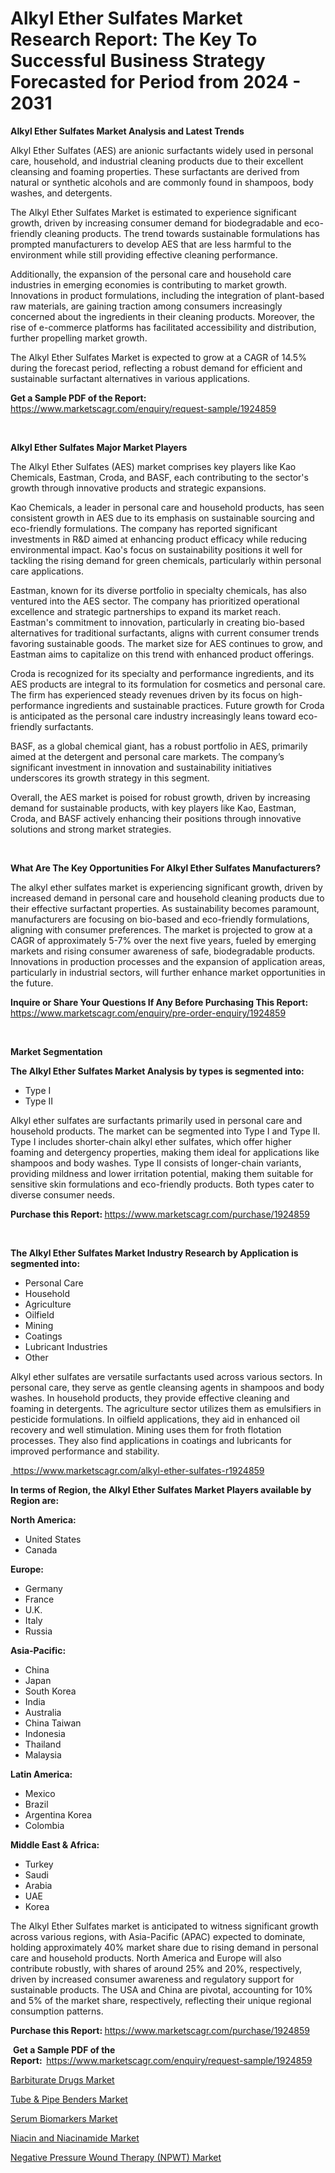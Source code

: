 <p><h1>Alkyl Ether Sulfates Market Research Report: The Key To Successful Business Strategy Forecasted for Period from 2024 - 2031</h1></p><p><strong>Alkyl Ether Sulfates Market Analysis and Latest Trends</strong></p>
<p><p>Alkyl Ether Sulfates (AES) are anionic surfactants widely used in personal care, household, and industrial cleaning products due to their excellent cleansing and foaming properties. These surfactants are derived from natural or synthetic alcohols and are commonly found in shampoos, body washes, and detergents.</p><p>The Alkyl Ether Sulfates Market is estimated to experience significant growth, driven by increasing consumer demand for biodegradable and eco-friendly cleaning products. The trend towards sustainable formulations has prompted manufacturers to develop AES that are less harmful to the environment while still providing effective cleaning performance. </p><p>Additionally, the expansion of the personal care and household care industries in emerging economies is contributing to market growth. Innovations in product formulations, including the integration of plant-based raw materials, are gaining traction among consumers increasingly concerned about the ingredients in their cleaning products. Moreover, the rise of e-commerce platforms has facilitated accessibility and distribution, further propelling market growth.</p><p>The Alkyl Ether Sulfates Market is expected to grow at a CAGR of 14.5% during the forecast period, reflecting a robust demand for efficient and sustainable surfactant alternatives in various applications.</p></p>
<p><strong>Get a Sample PDF of the Report:&nbsp;</strong> <a href="https://www.marketscagr.com/enquiry/request-sample/1924859?utm_campaign=1739&utm_medium=2&utm_source=Github&utm_content=ia&utm_term=24102024&utm_id=alkyl-ether-sulfates">https://www.marketscagr.com/enquiry/request-sample/1924859</a></p>
<p>&nbsp;</p>
<p><strong>Alkyl Ether Sulfates Major Market Players</strong></p>
<p><p>The Alkyl Ether Sulfates (AES) market comprises key players like Kao Chemicals, Eastman, Croda, and BASF, each contributing to the sector's growth through innovative products and strategic expansions.</p><p>Kao Chemicals, a leader in personal care and household products, has seen consistent growth in AES due to its emphasis on sustainable sourcing and eco-friendly formulations. The company has reported significant investments in R&D aimed at enhancing product efficacy while reducing environmental impact. Kao's focus on sustainability positions it well for tackling the rising demand for green chemicals, particularly within personal care applications.</p><p>Eastman, known for its diverse portfolio in specialty chemicals, has also ventured into the AES sector. The company has prioritized operational excellence and strategic partnerships to expand its market reach. Eastman's commitment to innovation, particularly in creating bio-based alternatives for traditional surfactants, aligns with current consumer trends favoring sustainable goods. The market size for AES continues to grow, and Eastman aims to capitalize on this trend with enhanced product offerings.</p><p>Croda is recognized for its specialty and performance ingredients, and its AES products are integral to its formulation for cosmetics and personal care. The firm has experienced steady revenues driven by its focus on high-performance ingredients and sustainable practices. Future growth for Croda is anticipated as the personal care industry increasingly leans toward eco-friendly surfactants.</p><p>BASF, as a global chemical giant, has a robust portfolio in AES, primarily aimed at the detergent and personal care markets. The company’s significant investment in innovation and sustainability initiatives underscores its growth strategy in this segment.</p><p>Overall, the AES market is poised for robust growth, driven by increasing demand for sustainable products, with key players like Kao, Eastman, Croda, and BASF actively enhancing their positions through innovative solutions and strong market strategies.</p></p>
<p>&nbsp;</p>
<p><strong>What Are The Key Opportunities For Alkyl Ether Sulfates Manufacturers?</strong></p>
<p><p>The alkyl ether sulfates market is experiencing significant growth, driven by increased demand in personal care and household cleaning products due to their effective surfactant properties. As sustainability becomes paramount, manufacturers are focusing on bio-based and eco-friendly formulations, aligning with consumer preferences. The market is projected to grow at a CAGR of approximately 5-7% over the next five years, fueled by emerging markets and rising consumer awareness of safe, biodegradable products. Innovations in production processes and the expansion of application areas, particularly in industrial sectors, will further enhance market opportunities in the future.</p></p>
<p><strong>Inquire or Share Your Questions If Any Before Purchasing This Report:</strong> <a href="https://www.marketscagr.com/enquiry/pre-order-enquiry/1924859?utm_campaign=1739&utm_medium=2&utm_source=Github&utm_content=ia&utm_term=24102024&utm_id=alkyl-ether-sulfates">https://www.marketscagr.com/enquiry/pre-order-enquiry/1924859</a></p>
<p>&nbsp;</p>
<p><strong>Market Segmentation</strong></p>
<p><strong>The Alkyl Ether Sulfates Market Analysis by types is segmented into:</strong></p>
<p><ul><li>Type I</li><li>Type II</li></ul></p>
<p><p>Alkyl ether sulfates are surfactants primarily used in personal care and household products. The market can be segmented into Type I and Type II. Type I includes shorter-chain alkyl ether sulfates, which offer higher foaming and detergency properties, making them ideal for applications like shampoos and body washes. Type II consists of longer-chain variants, providing mildness and lower irritation potential, making them suitable for sensitive skin formulations and eco-friendly products. Both types cater to diverse consumer needs.</p></p>
<p><strong>Purchase this Report:&nbsp;</strong><a href="https://www.marketscagr.com/purchase/1924859?utm_campaign=1739&utm_medium=2&utm_source=Github&utm_content=ia&utm_term=24102024&utm_id=alkyl-ether-sulfates">https://www.marketscagr.com/purchase/1924859</a></p>
<p>&nbsp;</p>
<p><strong>The Alkyl Ether Sulfates Market Industry Research by Application is segmented into:</strong></p>
<p><ul><li>Personal Care</li><li>Household</li><li>Agriculture</li><li>Oilfield</li><li>Mining</li><li>Coatings</li><li>Lubricant Industries</li><li>Other</li></ul></p>
<p><p>Alkyl ether sulfates are versatile surfactants used across various sectors. In personal care, they serve as gentle cleansing agents in shampoos and body washes. In household products, they provide effective cleaning and foaming in detergents. The agriculture sector utilizes them as emulsifiers in pesticide formulations. In oilfield applications, they aid in enhanced oil recovery and well stimulation. Mining uses them for froth flotation processes. They also find applications in coatings and lubricants for improved performance and stability.</p></p>
<p><a href="https://www.marketscagr.com/alkyl-ether-sulfates-r1924859?utm_campaign=1739&utm_medium=2&utm_source=Github&utm_content=ia&utm_term=24102024&utm_id=alkyl-ether-sulfates">&nbsp;https://www.marketscagr.com/alkyl-ether-sulfates-r1924859</a></p>
<p><strong>In terms of Region, the Alkyl Ether Sulfates Market Players available by Region are:</strong></p>
<p>
    <p> <strong> North America: </strong>
        <ul>
            <li>United States</li>
            <li>Canada</li>
        </ul>
        </p> 
    <p> <strong> Europe: </strong>
        <ul>
            <li>Germany</li>
            <li>France</li>
            <li>U.K.</li>
            <li>Italy</li>
            <li>Russia</li>
        </ul>
        </p> 
    <p> <strong> Asia-Pacific: </strong>
        <ul>
            <li>China</li>
            <li>Japan</li>
            <li>South Korea</li>
            <li>India</li>
            <li>Australia</li>
            <li>China Taiwan</li>
            <li>Indonesia</li>
            <li>Thailand</li>
            <li>Malaysia</li>
        </ul>
        </p> 
    <p> <strong> Latin America: </strong>
        <ul>
            <li>Mexico</li>
            <li>Brazil</li>
            <li>Argentina Korea</li>
            <li>Colombia</li>
        </ul>
        </p> 
    <p> <strong> Middle East & Africa: </strong>
        <ul>
            <li>Turkey</li>
            <li>Saudi</li>
            <li>Arabia</li>
            <li>UAE</li>
            <li>Korea</li>
        </ul>
    </p>
    </p>
<p><p>The Alkyl Ether Sulfates market is anticipated to witness significant growth across various regions, with Asia-Pacific (APAC) expected to dominate, holding approximately 40% market share due to rising demand in personal care and household products. North America and Europe will also contribute robustly, with shares of around 25% and 20%, respectively, driven by increased consumer awareness and regulatory support for sustainable products. The USA and China are pivotal, accounting for 10% and 5% of the market share, respectively, reflecting their unique regional consumption patterns.</p></p>
<p><strong>Purchase this Report: </strong><a href="https://www.marketscagr.com/purchase/1924859?utm_campaign=1739&utm_medium=2&utm_source=Github&utm_content=ia&utm_term=24102024&utm_id=alkyl-ether-sulfates">https://www.marketscagr.com/purchase/1924859</a></p>
<p>&nbsp;<strong>Get a Sample PDF of the Report:&nbsp;&nbsp;</strong><a href="https://www.marketscagr.com/enquiry/request-sample/1924859?utm_campaign=1739&utm_medium=2&utm_source=Github&utm_content=ia&utm_term=24102024&utm_id=alkyl-ether-sulfates">https://www.marketscagr.com/enquiry/request-sample/1924859</a></p>
<p><strong></strong></p>
<p><p><a href="https://www.linkedin.com/pulse/barbiturate-drugs-market2024-2031-industry-insights-investment-dqype?utm_campaign=1739&utm_medium=2&utm_source=Github&utm_content=ia&utm_term=24102024&utm_id=alkyl-ether-sulfates">Barbiturate Drugs Market</a></p><p><a href="https://issuu.com/reportprime-2/docs/tube-pipe-benders-market-size-2030._86dad160582c1d?utm_campaign=1739&utm_medium=2&utm_source=Github&utm_content=ia&utm_term=24102024&utm_id=alkyl-ether-sulfates">Tube & Pipe Benders Market</a></p><p><a href="https://www.linkedin.com/pulse/regulatory-landscape-its-influence-global-serum-biomarkers-tyh9e?utm_campaign=1739&utm_medium=2&utm_source=Github&utm_content=ia&utm_term=24102024&utm_id=alkyl-ether-sulfates">Serum Biomarkers Market</a></p><p><a href="https://www.linkedin.com/pulse/niacin-niacinamide-market-research-report-forecast-growth-iehve?utm_campaign=1739&utm_medium=2&utm_source=Github&utm_content=ia&utm_term=24102024&utm_id=alkyl-ether-sulfates">Niacin and Niacinamide Market</a></p><p><a href="https://www.linkedin.com/pulse/negative-pressure-wound-therapy-npwt-market-size-share-growth-8pr1e?utm_campaign=1739&utm_medium=2&utm_source=Github&utm_content=ia&utm_term=24102024&utm_id=alkyl-ether-sulfates">Negative Pressure Wound Therapy (NPWT) Market</a></p></p>